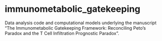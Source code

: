# immunometabolic_gatekeeping
Data analysis code and computational models underlying the manuscript “The Immunometabolic Gatekeeping Framework: Reconciling Peto’s Paradox and the T Cell Infiltration Prognostic Paradox”.
